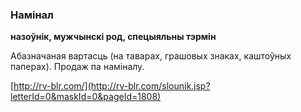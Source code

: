 ### Намінал
**назоўнік, мужчынскі род, спецыяльны тэрмін**

Абазначаная вартасць (на таварах, грашовых знаках, каштоўных паперах). Продаж па наміналу.

<a rel="author">[http://rv-blr.com/](http://rv-blr.com/slounik.jsp?letterId=0&maskId=0&pageId=1808)</a>
